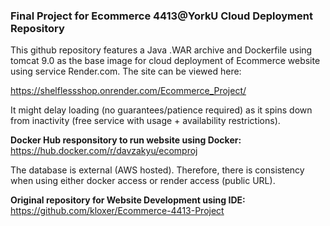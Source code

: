 <h3>Final Project for Ecommerce 4413@YorkU Cloud Deployment Repository</h3>

This github repository features a Java .WAR archive and Dockerfile using tomcat 9.0 as the base image for cloud deployment of Ecommerce website using service Render.com.
The site can be viewed here:

https://shelflessshop.onrender.com/Ecommerce_Project/

It might delay loading (no guarantees/patience required) as it spins down from inactivity (free service with usage + availability restrictions). 

**Docker Hub responsitory to run website using Docker:**
https://hub.docker.com/r/davzakyu/ecomproj

The database is external (AWS hosted). Therefore, there is consistency when using either docker access or render access (public URL). 

**Original repository for Website Development using IDE:**
https://github.com/kloxer/Ecommerce-4413-Project

